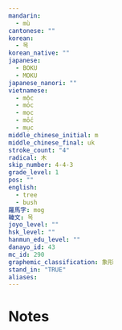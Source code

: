 ```yaml
---
mandarin:
  - mù
cantonese: ""
korean:
  - 목
korean_native: ""
japanese:
  - BOKU
  - MOKU
japanese_nanori: ""
vietnamese:
  - mộc
  - móc
  - mọc
  - mốc
  - mục
middle_chinese_initial: m
middle_chinese_final: uk
stroke_count: "4"
radical: 木
skip_number: 4-4-3
grade_level: 1
pos: ""
english:
  - tree
  - bush
羅馬字: mog
韓文: 목
joyo_level: ""
hsk_level: ""
hanmun_edu_level: ""
danayo_id: 43
mc_id: 290
graphemic_classification: 象形
stand_in: "TRUE"
aliases:
---
```


# Notes
